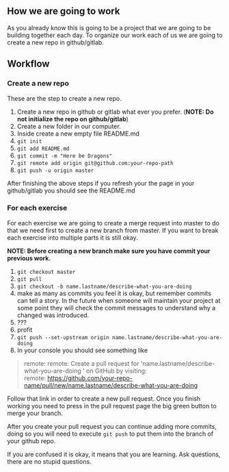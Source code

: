 ## How we are going to work

As you already know this is going to be a project that we are going to be building together each day. To organize our work each of us we are going to create a new repo in github/gitlab.

## Workflow 

### Create a new repo

These are the step to create a new repo.
1. Create a new repo in github or gitlab what ever you prefer. (**NOTE: Do not initialize the repo on github/gitlab**)
1. Create a new folder in our computer.
1. Inside create a new empty file README.md
1. `git init`
1. `git add README.md`
1. `git commit -m "Here be Dragons"`
1. `git remote add origin git@github.com:your-repo-path`
1. `git push -u origin master`  

After finishing the above steps if you refresh your the page in your github/gitlab you should see the README.md

### For each exercise

For each exercise we are going to create a merge request into master to do that we need first to create a new branch from master.
If you want to break each exercise into multiple parts it is still okay.

**NOTE: Before creating a new branch make sure you have commit your previous work.**

1. `git checkout master`
1. `git pull`
1. `git checkout -b name.lastname/describe-what-you-are-doing`
1.  make as many as commits you feel it is okay, but remember commits can tell a story. In the future when someone will maintain your project at some point they will check the commit messages to understand why a changed was introduced. 
1. ???
1. profit
1. `git push --set-upstream origin name.lastname/describe-what-you-are-doing`
1. In your console you should see something like 
> remote: 
remote: Create a pull request for 'name.lastname/describe-what-you-are-doing ' on GitHub by visiting:  
remote:      https://github.com/your-repo-name/pull/new/name.lastname/describe-what-you-are-doing 

Follow that link in order to create a new pull request.
Once you finish working you need to press in the pull request page the big green button to merge your branch.

After you create your pull request you can continue adding more commits,
doing so you will need to execute `git push` to put them into the branch of your github repo.

If you are confused it is okay, it means that you are learning.
Ask questions, there are no stupid questions.
